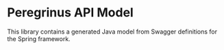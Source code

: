 # Peregrinus API Model

This library contains a generated Java model from Swagger definitions for the Spring framework.